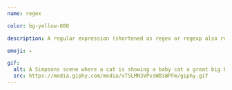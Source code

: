 ```yaml
---
name: regex

color: bg-yellow-800

description: A regular expression (shortened as regex or regexp also referred to as rational expression) is a sequence of characters that specifies a search pattern.

emoji: ✴️

gif:
  alt: A Simpsons scene where a cat is showing a baby cat a great big ball of yarn.
  src: https://media.giphy.com/media/xT5LMN3VPxsWBiWPFm/giphy.gif
---
```

